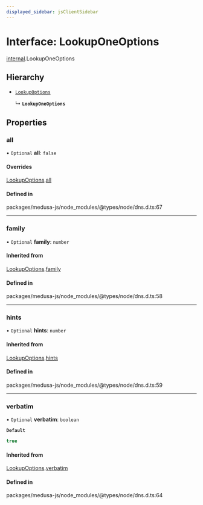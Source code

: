 ```yaml
---
displayed_sidebar: jsClientSidebar
---
```


# Interface: LookupOneOptions

[internal](../modules/internal-8.md).LookupOneOptions

## Hierarchy

- [`LookupOptions`](internal-8.LookupOptions.md)

  ↳ **`LookupOneOptions`**

## Properties

### all

• `Optional` **all**: ``false``

#### Overrides

[LookupOptions](internal-8.LookupOptions.md).[all](internal-8.LookupOptions.md#all)

#### Defined in

packages/medusa-js/node_modules/@types/node/dns.d.ts:67

___

### family

• `Optional` **family**: `number`

#### Inherited from

[LookupOptions](internal-8.LookupOptions.md).[family](internal-8.LookupOptions.md#family)

#### Defined in

packages/medusa-js/node_modules/@types/node/dns.d.ts:58

___

### hints

• `Optional` **hints**: `number`

#### Inherited from

[LookupOptions](internal-8.LookupOptions.md).[hints](internal-8.LookupOptions.md#hints)

#### Defined in

packages/medusa-js/node_modules/@types/node/dns.d.ts:59

___

### verbatim

• `Optional` **verbatim**: `boolean`

**`Default`**

```ts
true
```

#### Inherited from

[LookupOptions](internal-8.LookupOptions.md).[verbatim](internal-8.LookupOptions.md#verbatim)

#### Defined in

packages/medusa-js/node_modules/@types/node/dns.d.ts:64
